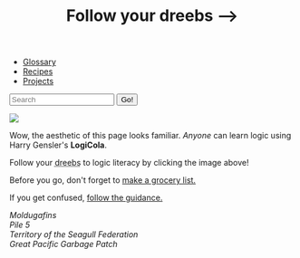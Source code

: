 <!DOCTYPE html>
<html lang="en_US">
<head>
    <meta charset="utf-8">
    <meta name="author" content="calabacitas">
    <meta name="title" content="Follow your dreebs.">
    <title>
      John's Test Page
    </title>
    <link rel="stylesheet" type="text/css" href="mozillastyle.css">
    <!-- <script src="mozillascript.js" defer></script> -->
</head>
<!-- Rad! This is my first html file. -->
<body>
<header>
    <h1 title="Thou talk'st of nothing.">Follow your dreebs --> </h1>
</header>
<nav>
    <ul>
        <li><a href="glossary.html" title="Not topic-bound" target=" blank">Glossary</a></li>
        <li><a href="mozillahummus.html" title="Currently just a hummus recipe." target=" blank">Recipes</a></li>
        <li><a href="practiceproj.html" title="Working on V5s" target=" blank">Projects</a></li>
    </ul>
    <form>
         <input type="search" name="q" placeholder="Search">
         <input type="submit" value="Go!">
       </form>
</nav>
<main>
    <a href="https://harryhiker.com/lc/index.htm" title="Download LogiCola" target=" blank"> <img src="https://media.tenor.co/images/d54d30e7a028de66ad10e011551a540e/raw"> </a>
    <p>Wow, the aesthetic of this page looks familiar. <em>Anyone</em> can learn logic using Harry Gensler's <strong>LogiCola</strong>.</p>
    <p>Follow your <abbr title="True, I talk of dreams.">dreebs</abbr> to logic literacy by clicking the image above!</p>
    <p>Before you go, don't forget to <a href="mozillahummus.html" target=" blank">make a grocery list.</a></p>
    <p>If you get confused, <a href="glossary.html" target=" blank">follow the guidance.</a></p>
</main>
<footer>
    <address>
        <p>Moldugafins<br>
            Pile 5<br>
            Territory of the Seagull Federation<br>
            Great Pacific Garbage Patch</p>
    </address>
</footer>
</body>
</html>
